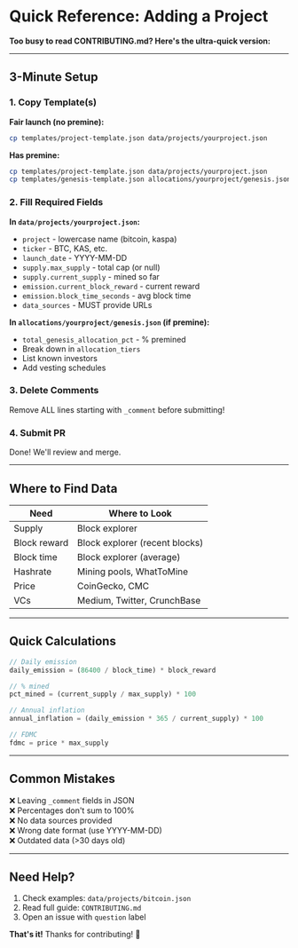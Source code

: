 # Quick Reference: Adding a Project

**Too busy to read CONTRIBUTING.md? Here's the ultra-quick version:**

---

## 3-Minute Setup

### 1. Copy Template(s)

**Fair launch (no premine):**
```bash
cp templates/project-template.json data/projects/yourproject.json
```

**Has premine:**
```bash
cp templates/project-template.json data/projects/yourproject.json
cp templates/genesis-template.json allocations/yourproject/genesis.json
```

### 2. Fill Required Fields

**In `data/projects/yourproject.json`:**
- `project` - lowercase name (bitcoin, kaspa)
- `ticker` - BTC, KAS, etc.
- `launch_date` - YYYY-MM-DD
- `supply.max_supply` - total cap (or null)
- `supply.current_supply` - mined so far
- `emission.current_block_reward` - current reward
- `emission.block_time_seconds` - avg block time
- `data_sources` - MUST provide URLs

**In `allocations/yourproject/genesis.json` (if premine):**
- `total_genesis_allocation_pct` - % premined
- Break down in `allocation_tiers`
- List known investors
- Add vesting schedules

### 3. Delete Comments

Remove ALL lines starting with `_comment` before submitting!

### 4. Submit PR

Done! We'll review and merge.

---

## Where to Find Data

| Need | Where to Look |
|------|--------------|
| Supply | Block explorer |
| Block reward | Block explorer (recent blocks) |
| Block time | Block explorer (average) |
| Hashrate | Mining pools, WhatToMine |
| Price | CoinGecko, CMC |
| VCs | Medium, Twitter, CrunchBase |

---

## Quick Calculations

```javascript
// Daily emission
daily_emission = (86400 / block_time) * block_reward

// % mined
pct_mined = (current_supply / max_supply) * 100

// Annual inflation
annual_inflation = (daily_emission * 365 / current_supply) * 100

// FDMC
fdmc = price * max_supply
```

---

## Common Mistakes

❌ Leaving `_comment` fields in JSON  
❌ Percentages don't sum to 100%  
❌ No data sources provided  
❌ Wrong date format (use YYYY-MM-DD)  
❌ Outdated data (>30 days old)

---

## Need Help?

1. Check examples: `data/projects/bitcoin.json`
2. Read full guide: `CONTRIBUTING.md`
3. Open an issue with `question` label

**That's it!** Thanks for contributing! 🚀
